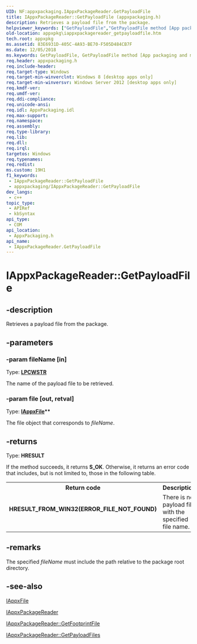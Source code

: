 ```yaml
---
UID: NF:appxpackaging.IAppxPackageReader.GetPayloadFile
title: IAppxPackageReader::GetPayloadFile (appxpackaging.h)
description: Retrieves a payload file from the package.
helpviewer_keywords: ["GetPayloadFile","GetPayloadFile method [App packaging and management]","GetPayloadFile method [App packaging and management]","IAppxPackageReader interface","IAppxPackageReader interface [App packaging and management]","GetPayloadFile method","IAppxPackageReader.GetPayloadFile","IAppxPackageReader::GetPayloadFile","appxpackaging/IAppxPackageReader::GetPayloadFile","appxpkg.iappxpackagereader_getpayloadfile"]
old-location: appxpkg\iappxpackagereader_getpayloadfile.htm
tech.root: appxpkg
ms.assetid: 83E6931D-405C-4A93-BE70-F505D484CB7F
ms.date: 12/05/2018
ms.keywords: GetPayloadFile, GetPayloadFile method [App packaging and management], GetPayloadFile method [App packaging and management],IAppxPackageReader interface, IAppxPackageReader interface [App packaging and management],GetPayloadFile method, IAppxPackageReader.GetPayloadFile, IAppxPackageReader::GetPayloadFile, appxpackaging/IAppxPackageReader::GetPayloadFile, appxpkg.iappxpackagereader_getpayloadfile
req.header: appxpackaging.h
req.include-header: 
req.target-type: Windows
req.target-min-winverclnt: Windows 8 [desktop apps only]
req.target-min-winversvr: Windows Server 2012 [desktop apps only]
req.kmdf-ver: 
req.umdf-ver: 
req.ddi-compliance: 
req.unicode-ansi: 
req.idl: AppxPackaging.idl
req.max-support: 
req.namespace: 
req.assembly: 
req.type-library: 
req.lib: 
req.dll: 
req.irql: 
targetos: Windows
req.typenames: 
req.redist: 
ms.custom: 19H1
f1_keywords:
 - IAppxPackageReader::GetPayloadFile
 - appxpackaging/IAppxPackageReader::GetPayloadFile
dev_langs:
 - c++
topic_type:
 - APIRef
 - kbSyntax
api_type:
 - COM
api_location:
 - AppxPackaging.h
api_name:
 - IAppxPackageReader.GetPayloadFile
---
```


# IAppxPackageReader::GetPayloadFile


## -description

Retrieves a payload file from the package.

## -parameters

### -param fileName [in]

Type: <b><a href="https://docs.microsoft.com/windows/desktop/WinProg/windows-data-types">LPCWSTR</a></b>

The name of the payload file to be retrieved.

### -param file [out, retval]

Type: <b><a href="https://docs.microsoft.com/windows/desktop/api/appxpackaging/nn-appxpackaging-iappxfile">IAppxFile</a>**</b>

The file object that corresponds to <i>fileName</i>.

## -returns

Type: <b>HRESULT</b>

If the method succeeds, it returns <b>S_OK</b>. Otherwise, it returns an error code that includes, but is not limited to, those in the following table. 

<table>
<tr>
<th>Return code</th>
<th>Description</th>
</tr>
<tr>
<td width="40%">
<dl>
<dt><b>HRESULT_FROM_WIN32(ERROR_FILE_NOT_FOUND)</b></dt>
</dl>
</td>
<td width="60%">
There is no payload file with the specified file name.

</td>
</tr>
</table>

## -remarks

The specified <i>fileName</i> must include the path relative to the package root directory.

## -see-also

<a href="https://docs.microsoft.com/windows/desktop/api/appxpackaging/nn-appxpackaging-iappxfile">IAppxFile</a>



<a href="https://docs.microsoft.com/windows/desktop/api/appxpackaging/nn-appxpackaging-iappxpackagereader">IAppxPackageReader</a>



<a href="https://docs.microsoft.com/windows/desktop/api/appxpackaging/nf-appxpackaging-iappxpackagereader-getfootprintfile">IAppxPackageReader::GetFootprintFile</a>



<a href="https://docs.microsoft.com/windows/desktop/api/appxpackaging/nf-appxpackaging-iappxpackagereader-getpayloadfiles">IAppxPackageReader::GetPayloadFiles</a>

